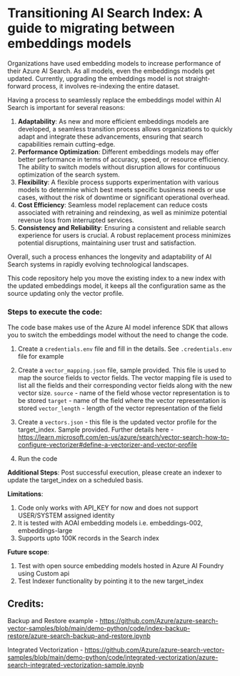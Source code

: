 # Transitioning AI Search Index: A guide to migrating between embeddings models

Organizations have used embedding models to increase performance of their Azure AI Search. As all models, even the embeddings models get updated. Currently, upgrading the embeddings model is not straight-forward process, it involves re-indexing the entire dataset.

Having a process to seamlessly replace the embeddings model within AI Search is important for several reasons:

1. **Adaptability**: As new and more efficient embeddings models are developed, a seamless transition process allows organizations to quickly adapt and integrate these advancements, ensuring that search capabilities remain cutting-edge.
2. **Performance Optimization**: Different embeddings models may offer better performance in terms of accuracy, speed, or resource efficiency. The ability to switch models without disruption allows for continuous optimization of the search system.
3. **Flexibility**: A flexible process supports experimentation with various models to determine which best meets specific business needs or use cases, without the risk of downtime or significant operational overhead.
4. **Cost Efficiency**: Seamless model replacement can reduce costs associated with retraining and reindexing, as well as minimize potential revenue loss from interrupted services.
5. **Consistency and Reliability**: Ensuring a consistent and reliable search experience for users is crucial. A robust replacement process minimizes potential disruptions, maintaining user trust and satisfaction.

Overall, such a process enhances the longevity and adaptability of AI Search systems in rapidly evolving technological landscapes.

This code repository help you move the existing index to a new index with the updated embeddings model, it keeps all the configuration same as the source updating only the vector profile.

### Steps to execute the code:
The code base makes use of the Azure AI model inference SDK that allows you to switch the embeddings model without the need to change the code.

1. Create a `credentials.env` file and fill in the details. See `.credentials.env` file for example
2. Create a `vector_mapping.json` file, sample provided. This file is used to map the source fields to vector fields.
The vector mapping file is used to list all the fields and their corresponding vector fields along with the new vector size.
`source` - name of the field whose vector representation is to be stored
`target` - name of the field where the vector representation is stored
`vector_length` - length of the vector representation of the field

3. Create a `vectors.json` - this file is the updated vector profile for the target_index. Sample provided. Further details here - https://learn.microsoft.com/en-us/azure/search/vector-search-how-to-configure-vectorizer#define-a-vectorizer-and-vector-profile

4. Run the code

**Additional Steps**:
Post successful execution, please create an indexer to update the target_index on a scheduled basis.

**Limitations**:
1. Code only works with API_KEY for now and does not support USER/SYSTEM assigned identity
2. It is tested with AOAI embedding models i.e. embeddings-002, embeddings-large
3. Supports upto 100K records in the Search index

**Future scope**:
1. Test with open source embedding models hosted in Azure AI Foundry using Custom api
2. Test Indexer functionality by pointing it to the new target_index

## Credits:
Backup and Restore example - https://github.com/Azure/azure-search-vector-samples/blob/main/demo-python/code/index-backup-restore/azure-search-backup-and-restore.ipynb

Integrated Vectorization - https://github.com/Azure/azure-search-vector-samples/blob/main/demo-python/code/integrated-vectorization/azure-search-integrated-vectorization-sample.ipynb